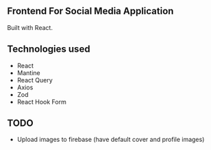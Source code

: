 ## Frontend For Social Media Application

Built with React.

## Technologies used
- React
- Mantine
- React Query
- Axios
- Zod
- React Hook Form

## TODO
- Upload images to firebase (have default cover and profile images)
